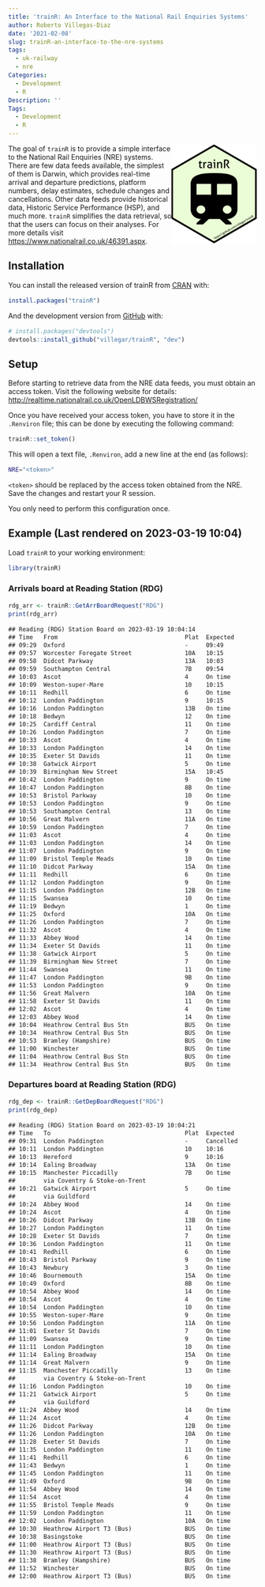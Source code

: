 ```yaml
---
title: 'trainR: An Interface to the National Rail Enquiries Systems'
author: Roberto Villegas-Diaz
date: '2021-02-08'
slug: trainR-an-interface-to-the-nre-systems
tags:
  - uk-railway
  - nre
Categories:
  - Development
  - R
Description: ''
Tags:
  - Development
  - R
---
```


<img src="https://raw.githubusercontent.com/villegar/trainR/main/inst/images/logo.png" alt="logo" align="right" height=200px/>

The goal of `trainR` is to provide a simple interface to the 
National Rail Enquiries (NRE) systems. There are few data feeds 
available, the simplest of them is Darwin, which provides real-time 
arrival and departure predictions, platform numbers, delay estimates, 
schedule changes and cancellations. Other data feeds provide historical 
data, Historic Service Performance (HSP), and much more. `trainR` 
simplifies the data retrieval, so that the users can focus on their 
analyses. For more details visit 
https://www.nationalrail.co.uk/46391.aspx.

## Installation

You can install the released version of trainR from [CRAN](https://CRAN.R-project.org) with:

``` r
install.packages("trainR")
```

And the development version from [GitHub](https://github.com/) with:

``` r
# install.packages("devtools")
devtools::install_github("villegar/trainR", "dev")
```

## Setup
Before starting to retrieve data from the NRE data feeds, you must obtain an access token. 
Visit the following website for details: http://realtime.nationalrail.co.uk/OpenLDBWSRegistration/

Once you have received your access token, you have to store it in the `.Renviron` file; this can be 
done by executing the following command:


```r
trainR::set_token()
```

This will open a text file, `.Renviron`, add a new line at the end (as follows):

```bash
NRE="<token>"
```

`<token>` should be replaced by the access token obtained from the NRE. Save the changes and restart 
your R session.

You only need to perform this configuration once.

## Example (Last rendered on 2023-03-19 10:04)

Load `trainR` to your working environment:

```r
library(trainR)
```

### Arrivals board at Reading Station (RDG)


```r
rdg_arr <- trainR::GetArrBoardRequest("RDG")
print(rdg_arr)
```

```
## Reading (RDG) Station Board on 2023-03-19 10:04:14
## Time   From                                    Plat  Expected
## 09:29  Oxford                                  -     09:49
## 09:57  Worcester Foregate Street               10A   10:15
## 09:58  Didcot Parkway                          13A   10:03
## 09:59  Southampton Central                     7B    09:54
## 10:03  Ascot                                   4     On time
## 10:09  Weston-super-Mare                       10    10:15
## 10:11  Redhill                                 6     On time
## 10:12  London Paddington                       9     10:15
## 10:16  London Paddington                       13B   On time
## 10:18  Bedwyn                                  12    On time
## 10:25  Cardiff Central                         11    On time
## 10:26  London Paddington                       7     On time
## 10:33  Ascot                                   4     On time
## 10:33  London Paddington                       14    On time
## 10:35  Exeter St Davids                        11    On time
## 10:38  Gatwick Airport                         5     On time
## 10:39  Birmingham New Street                   15A   10:45
## 10:42  London Paddington                       9     On time
## 10:47  London Paddington                       8B    On time
## 10:53  Bristol Parkway                         10    On time
## 10:53  London Paddington                       9     On time
## 10:53  Southampton Central                     13    On time
## 10:56  Great Malvern                           11A   On time
## 10:59  London Paddington                       7     On time
## 11:03  Ascot                                   4     On time
## 11:03  London Paddington                       14    On time
## 11:07  London Paddington                       9     On time
## 11:09  Bristol Temple Meads                    10    On time
## 11:10  Didcot Parkway                          15A   On time
## 11:11  Redhill                                 6     On time
## 11:12  London Paddington                       9     On time
## 11:15  London Paddington                       12B   On time
## 11:15  Swansea                                 10    On time
## 11:19  Bedwyn                                  1     On time
## 11:25  Oxford                                  10A   On time
## 11:26  London Paddington                       7     On time
## 11:32  Ascot                                   4     On time
## 11:33  Abbey Wood                              14    On time
## 11:34  Exeter St Davids                        11    On time
## 11:38  Gatwick Airport                         5     On time
## 11:39  Birmingham New Street                   7     On time
## 11:44  Swansea                                 11    On time
## 11:47  London Paddington                       9B    On time
## 11:53  London Paddington                       9     On time
## 11:56  Great Malvern                           10A   On time
## 11:58  Exeter St Davids                        11    On time
## 12:02  Ascot                                   4     On time
## 12:03  Abbey Wood                              14    On time
## 10:04  Heathrow Central Bus Stn                BUS   On time
## 10:34  Heathrow Central Bus Stn                BUS   On time
## 10:53  Bramley (Hampshire)                     BUS   On time
## 11:00  Winchester                              BUS   On time
## 11:04  Heathrow Central Bus Stn                BUS   On time
## 11:34  Heathrow Central Bus Stn                BUS   On time
```

### Departures board at Reading Station (RDG)


```r
rdg_dep <- trainR::GetDepBoardRequest("RDG")
print(rdg_dep)
```

```
## Reading (RDG) Station Board on 2023-03-19 10:04:21
## Time   To                                      Plat  Expected
## 09:31  London Paddington                       -     Cancelled
## 10:11  London Paddington                       10    10:16
## 10:13  Hereford                                9     10:16
## 10:14  Ealing Broadway                         13A   On time
## 10:15  Manchester Piccadilly                   7B    On time
##        via Coventry & Stoke-on-Trent           
## 10:21  Gatwick Airport                         5     On time
##        via Guildford                           
## 10:24  Abbey Wood                              14    On time
## 10:24  Ascot                                   4     On time
## 10:26  Didcot Parkway                          13B   On time
## 10:27  London Paddington                       11    On time
## 10:28  Exeter St Davids                        7     On time
## 10:36  London Paddington                       11    On time
## 10:41  Redhill                                 6     On time
## 10:43  Bristol Parkway                         9     On time
## 10:43  Newbury                                 3     On time
## 10:46  Bournemouth                             15A   On time
## 10:49  Oxford                                  8B    On time
## 10:54  Abbey Wood                              14    On time
## 10:54  Ascot                                   4     On time
## 10:54  London Paddington                       10    On time
## 10:55  Weston-super-Mare                       9     On time
## 10:56  London Paddington                       11A   On time
## 11:01  Exeter St Davids                        7     On time
## 11:09  Swansea                                 9     On time
## 11:11  London Paddington                       10    On time
## 11:14  Ealing Broadway                         15A   On time
## 11:14  Great Malvern                           9     On time
## 11:15  Manchester Piccadilly                   13    On time
##        via Coventry & Stoke-on-Trent           
## 11:16  London Paddington                       10    On time
## 11:21  Gatwick Airport                         5     On time
##        via Guildford                           
## 11:24  Abbey Wood                              14    On time
## 11:24  Ascot                                   4     On time
## 11:26  Didcot Parkway                          12B   On time
## 11:26  London Paddington                       10A   On time
## 11:28  Exeter St Davids                        7     On time
## 11:35  London Paddington                       11    On time
## 11:41  Redhill                                 6     On time
## 11:43  Bedwyn                                  1     On time
## 11:45  London Paddington                       11    On time
## 11:49  Oxford                                  9B    On time
## 11:54  Abbey Wood                              14    On time
## 11:54  Ascot                                   4     On time
## 11:55  Bristol Temple Meads                    9     On time
## 11:59  London Paddington                       11    On time
## 12:02  London Paddington                       10A   On time
## 10:30  Heathrow Airport T3 (Bus)               BUS   On time
## 10:38  Basingstoke                             BUS   On time
## 11:00  Heathrow Airport T3 (Bus)               BUS   On time
## 11:30  Heathrow Airport T3 (Bus)               BUS   On time
## 11:38  Bramley (Hampshire)                     BUS   On time
## 11:52  Winchester                              BUS   On time
## 12:00  Heathrow Airport T3 (Bus)               BUS   On time
```
